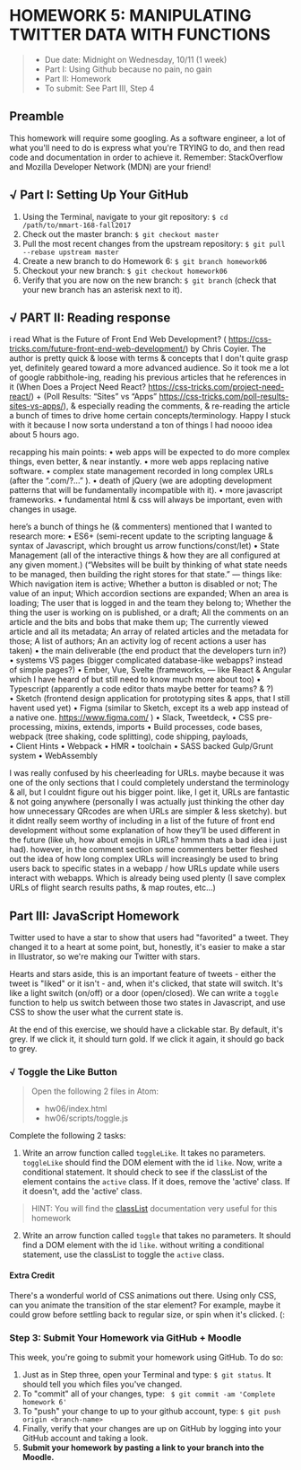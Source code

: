 # HOMEWORK 5: MANIPULATING TWITTER DATA WITH FUNCTIONS
> * Due date: Midnight on Wednesday, 10/11 (1 week)
> * Part I: Using Github because no pain, no gain
> * Part II: Homework
> * To submit: See Part III, Step 4

## Preamble
This homework will require some googling. As a software engineer, a lot of what you'll need to do is express what you're TRYING to do, and then read code and documentation in order to achieve it. Remember: StackOverflow and Mozilla Developer Network (MDN) are your friend!

## √ Part I: Setting Up Your GitHub
1. Using the Terminal, navigate to your git repository: `$ cd /path/to/mmart-168-fall2017`
2. Check out the master branch: `$ git checkout master`
3. Pull the most recent changes from the upstream repository: `$ git pull --rebase upstream master`
4. Create a new branch to do Homework 6: `$ git branch homework06`
5. Checkout your new branch: `$ git checkout homework06`
6. Verify that you are now on the new branch: `$ git branch` (check that your new branch has an asterisk next to it).

## √ PART II: Reading response
i read What is the Future of Front End Web Development?
( https://css-tricks.com/future-front-end-web-development/) by Chris Coyier. The author is pretty quick & loose with terms & concepts that I don't quite grasp yet, definitely geared toward a more advanced audience. So it took me a lot of google rabbithole-ing, reading his previous articles that he references in it (When Does a Project Need React? https://css-tricks.com/project-need-react/) + (Poll Results: “Sites” vs “Apps” https://css-tricks.com/poll-results-sites-vs-apps/), & especially reading the comments, & re-reading the article a bunch of times to drive home certain concepts/terminology. Happy I stuck with it because I now sorta understand a ton of things I had noooo idea about 5 hours ago.


recapping his main points:
• web apps will be expected to do more complex things, even better, & near instantly.
• more web apps replacing native software.
• complex state management recorded in long complex URLs (after the “.com/?…” ).
• death of jQuery (we are adopting development patterns that will be fundamentally incompatible with it).
• more javascript frameworks.
• fundamental html & css will always be important, even with changes in usage.


here’s a bunch of things he (& commenters) mentioned that I wanted to research more:
• ES6+ (semi-recent update to the scripting language & syntax of Javascript, which brought us arrow functions/const/let)
• State Management (all of the interactive things & how they are all configured at any given moment.) (“Websites will be built by thinking of what state needs to be managed, then building the right stores for that state.” — things like: Which navigation item is active;  Whether a button is disabled or not;  The value of an input;  Which accordion sections are expanded;  When an area is loading;  The user that is logged in and the team they belong to;  Whether the thing the user is working on is published, or a draft;  All the comments on an article and the bits and bobs that make them up;  The currently viewed article and all its metadata;  An array of related articles and the metadata for those;  A list of authors;  An an activity log of recent actions a user has taken)
• the main deliverable (the end product that the developers turn in?)
• systems VS pages (bigger complicated database-like webapps? instead of simple pages?)
• Ember, Vue, Svelte (frameworks, — like React & Angular which I have heard of but still need to know much more about too)
• Typescript (apparently a code editor thats maybe better for teams? & ?)
• Sketch (frontend design application for prototyping sites & apps, that I still havent used yet)
• Figma (similar to Sketch, except its a web app instead of a native one. https://www.figma.com/ )
• Slack, Tweetdeck,
• CSS pre-processing,  mixins,  extends,  imports
• Build processes,  code bases,  webpack (tree shaking, code splitting),   code shipping,  payloads,  
• Client Hints
• Webpack
• HMR
• toolchain
• SASS backed Gulp/Grunt system
• WebAssembly


I was really confused by his cheerleading for URLs. maybe because it was one of the only sections that I could completely understand the terminology & all, but I couldnt figure out his bigger point. like, I get it, URLs are fantastic & not going anywhere (personally I was actually just thinking the other day how unnecessary QRcodes are when URLs are simpler & less sketchy). but it didnt really seem worthy of including in a list of the future of front end development without some explanation of how they’ll be used different in the future (like uh, how about emojis in URLs? hmmm thats a bad idea i just had).
however, in the comment section some commenters better fleshed out the idea of how long complex URLs will increasingly be used to bring users back to specific states in a webapp / how URLs update while users interact with webapps.
Which is already being used plenty (I save complex URLs of flight search results paths, & map routes, etc…)



## Part III: JavaScript Homework

Twitter used to have a star to show that users had "favorited" a tweet. They changed it to a heart at some point, but, honestly, it's easier to make a star in Illustrator, so we're making our Twitter with stars.

Hearts and stars aside, this is an important feature of tweets - either the tweet is "liked" or it isn't - and, when it's clicked, that state will switch. It's like a light switch (on/off) or a door (open/closed). We can write a `toggle` function to help us switch between those two states in Javascript, and use CSS to show the user what the current state is.

At the end of this exercise, we should have a clickable star. By default, it's grey. If we click it, it should turn gold. If we click it again, it should go back to grey.

### √ Toggle the Like Button
> Open the following 2 files in Atom:
>  
>  * hw06/index.html
>  * hw06/scripts/toggle.js

Complete the following 2 tasks:

1. Write an arrow function called `toggleLike`. It takes no parameters. `toggleLike` should find the DOM element with the id `like`. Now, write a conditional statement. It should check to see if the classList of the element contains the `active` class. If it does, remove the 'active' class. If it doesn't, add the 'active' class.

> HINT: You will find the [classList](https://developer.mozilla.org/en-US/docs/Web/API/Element/classList) documentation very useful for this homework

2. Write an arrow function called `toggle` that takes no parameters. It should find a DOM element with the id `like`. without writing a conditional statement, use the classList to toggle the `active` class.

#### Extra Credit
There's a wonderful world of CSS animations out there. Using only CSS, can you animate the transition of the star element? For example, maybe it could grow before settling back to regular size, or spin when it's clicked. (:


### Step 3: Submit Your Homework via GitHub + Moodle
This week, you're going to submit your homework using GitHub. To do so:

1. Just as in Step three, open your Terminal and type: `$ git status`. It should tell you which files you've changed.
2. To "commit" all of your changes, type: ` $ git commit -am 'Complete homework 6'`
3. To "push" your change to up to your github account, type: `$ git push origin <branch-name>`
4. Finally, verify that your changes are up on GitHub by logging into your GitHub account and taking a look.
5. **Submit your homework by pasting a link to your branch into the Moodle.**
